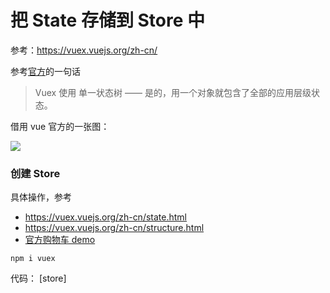 # 把 State 存储到 Store 中

参考：https://vuex.vuejs.org/zh-cn/


参考[官方](https://vuex.vuejs.org/zh-cn/state.html)的一句话

>Vuex 使用 单一状态树 —— 是的，用一个对象就包含了全部的应用层级状态。


借用 vue 官方的一张图：

![](https://cn.vuejs.org/images/state.png)


### 创建 Store

具体操作，参考

- https://vuex.vuejs.org/zh-cn/state.html
- https://vuex.vuejs.org/zh-cn/structure.html
- [官方购物车 demo](https://github.com/vuejs/vuex/tree/dev/examples/shopping-cart)


```
npm i vuex
```


代码： [store]
